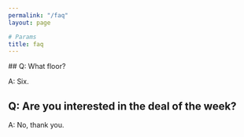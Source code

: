 ```yaml
---
permalink: "/faq"
layout: page

# Params
title: faq
---
```


<div class="faq" markdown="1">
## Q: What floor?

A: Six.

## Q: Are you interested in the deal of the week?

A: No, thank you.
</div>
